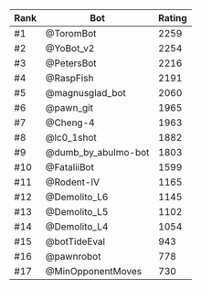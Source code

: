 Rank|Bot|Rating
---|---|---
#1|@ToromBot|2259
#2|@YoBot_v2|2254
#3|@PetersBot|2216
#4|@RaspFish|2191
#5|@magnusglad_bot|2060
#6|@pawn_git|1965
#7|@Cheng-4|1963
#8|@lc0_1shot|1882
#9|@dumb_by_abulmo-bot|1803
#10|@FataliiBot|1599
#11|@Rodent-IV|1165
#12|@Demolito_L6|1145
#13|@Demolito_L5|1102
#14|@Demolito_L4|1054
#15|@botTideEval|943
#16|@pawnrobot|778
#17|@MinOpponentMoves|730
